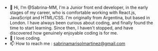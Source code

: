 - 👋 Hi, I’m @Sabrina-MM, I'm a Junior front end developer, in the early stages of my career, who is comfortable working with React.js, JavaScript and HTML/CSS. I'm originally from Argentina, but based in London. I have always been curious about coding, and finally found the time to start learning. Since then, I haven't stopped, and have discovered how genuinely enjoyable coding is for me.
- 💞️ I love coding.
- 📫 How to reach me : sabrinamarisolmartinez@gmail.com

<!---
Sabrina-MM/Sabrina-MM is a ✨ special ✨ repository because its `README.md` (this file) appears on your GitHub profile.
You can click the Preview link to take a look at your changes.
--->
